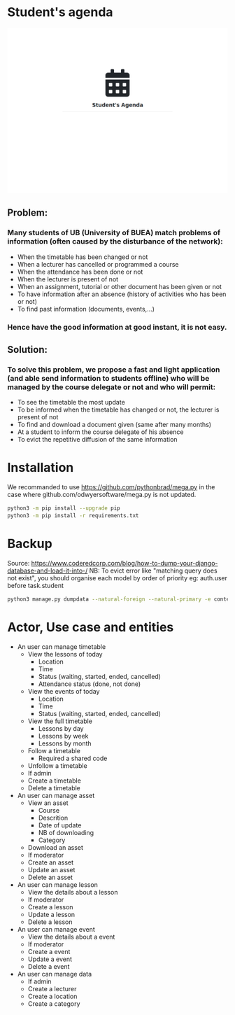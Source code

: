 # Student's agenda

![Image](https://github.com/pythonbrad/student_agenda/blob/master/snapshot.gif)

## Problem:
### Many students of UB (University of BUEA) match problems of information (often caused by the disturbance of the network):
- When the timetable has been changed or not
- When a lecturer has cancelled or programmed a course
- When the attendance has been done or not
- When the lecturer is present of not
- When an assignment, tutorial or other document has been given or not
- To have information after an absence (history of activities who has been or not)
- To find past information (documents, events,...)
### Hence have the good information at good instant, it is not easy.

## Solution:
### To solve this problem, we propose a fast and light application (and able send information to students offline) who will be managed by the course delegate or not and who will permit:
- To see the timetable the most update
- To be informed when the timetable has changed or not, the lecturer is present of not
- To find and download a document given (same after many months)
- At a student to inform the course delegate of his absence
- To evict the repetitive diffusion of the same information

# Installation
We recommanded to use https://github.com/pythonbrad/mega.py in the case where github.com/odwyersoftware/mega.py is not updated.
```sh
python3 -m pip install --upgrade pip
python3 -m pip install -r requirements.txt
```

# Backup
Source: https://www.coderedcorp.com/blog/how-to-dump-your-django-database-and-load-it-into-/
NB: To evict error like "matching query does not exist", you should organise each model by order of priority
	eg: auth.user before task.student
```sh
python3 manage.py dumpdata --natural-foreign --natural-primary -e contenttypes -e auth.Permission --indent 2 -o backup_$(date +%F).json
```

# Actor, Use case and entities
* An user can manage timetable
	+ View the lessons of today
		- Location
		- Time
		- Status (waiting, started, ended, cancelled)
		- Attendance status (done, not done)
	+ View the events of today
		- Location
		- Time
		- Status (waiting, started, ended, cancelled)
	+ View the full timetable
		- Lessons by day
		- Lessons by week
		- Lessons by month
	+ Follow a timetable
		- Required a shared code
	+ Unfollow a timetable
	+ If admin
	+ Create a timetable
	+ Delete a timetable
* An user can manage asset
	+ View an asset
		- Course
		- Descrition
		- Date of update
		- NB of downloading
		- Category
	+ Download an asset
	+ If moderator
	+ Create an asset
	+ Update an asset
	+ Delete an asset
* An user can manage lesson
	+ View the details about a lesson
	+ If moderator
	+ Create a lesson
	+ Update a lesson
	+ Delete a lesson
* An user can manage event
	+ View the details about a event
	+ If moderator
	+ Create a event
	+ Update a event
	+ Delete a event
* An user can manage data
	+ If admin
	+ Create a lecturer
	+ Create a location
	+ Create a category